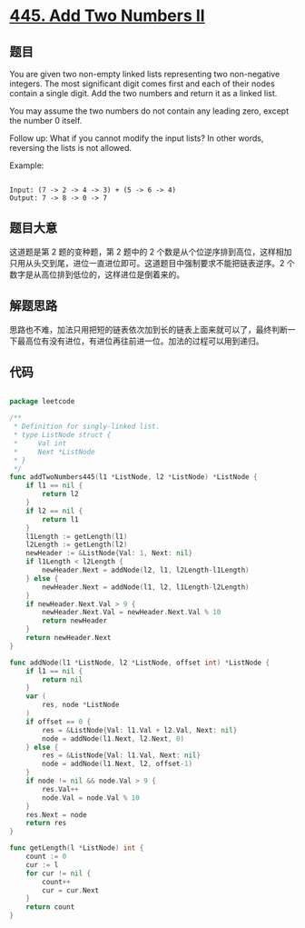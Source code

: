 # [445. Add Two Numbers II](https://leetcode.com/problems/add-two-numbers-ii/)

## 题目

You are given two non-empty linked lists representing two non-negative integers. The most significant digit comes first and each of their nodes contain a single digit. Add the two numbers and return it as a linked list.

You may assume the two numbers do not contain any leading zero, except the number 0 itself.

Follow up:
What if you cannot modify the input lists? In other words, reversing the lists is not allowed.

Example:

```

Input: (7 -> 2 -> 4 -> 3) + (5 -> 6 -> 4)
Output: 7 -> 8 -> 0 -> 7

```

## 题目大意

这道题是第 2 题的变种题，第 2 题中的 2 个数是从个位逆序排到高位，这样相加只用从头交到尾，进位一直进位即可。这道题目中强制要求不能把链表逆序。2 个数字是从高位排到低位的，这样进位是倒着来的。

## 解题思路

思路也不难，加法只用把短的链表依次加到长的链表上面来就可以了，最终判断一下最高位有没有进位，有进位再往前进一位。加法的过程可以用到递归。

## 代码

```go

package leetcode

/**
 * Definition for singly-linked list.
 * type ListNode struct {
 *     Val int
 *     Next *ListNode
 * }
 */
func addTwoNumbers445(l1 *ListNode, l2 *ListNode) *ListNode {
	if l1 == nil {
		return l2
	}
	if l2 == nil {
		return l1
	}
	l1Length := getLength(l1)
	l2Length := getLength(l2)
	newHeader := &ListNode{Val: 1, Next: nil}
	if l1Length < l2Length {
		newHeader.Next = addNode(l2, l1, l2Length-l1Length)
	} else {
		newHeader.Next = addNode(l1, l2, l1Length-l2Length)
	}
	if newHeader.Next.Val > 9 {
		newHeader.Next.Val = newHeader.Next.Val % 10
		return newHeader
	}
	return newHeader.Next
}

func addNode(l1 *ListNode, l2 *ListNode, offset int) *ListNode {
	if l1 == nil {
		return nil
	}
	var (
		res, node *ListNode
	)
	if offset == 0 {
		res = &ListNode{Val: l1.Val + l2.Val, Next: nil}
		node = addNode(l1.Next, l2.Next, 0)
	} else {
		res = &ListNode{Val: l1.Val, Next: nil}
		node = addNode(l1.Next, l2, offset-1)
	}
	if node != nil && node.Val > 9 {
		res.Val++
		node.Val = node.Val % 10
	}
	res.Next = node
	return res
}

func getLength(l *ListNode) int {
	count := 0
	cur := l
	for cur != nil {
		count++
		cur = cur.Next
	}
	return count
}

```